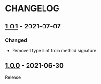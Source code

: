 # CHANGELOG
## [1.0.1](../../compare/1.0.0...1.0.1) - 2021-07-07
### Changed
- Removed type hint from method signature
## [1.0.0](../../tree/1.0.0) - 2021-06-30
Release
